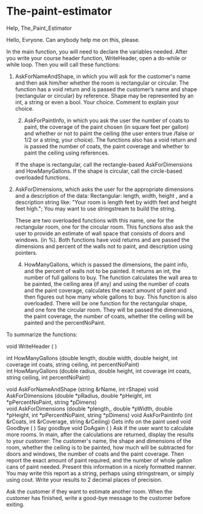 # The-paint-estimator
Help, The_Paint_Estimator

Hello, Evryone.
Can anybody help me on this, please.

In the main function, you will need to declare the variables needed.  After you write your course header function, WriteHeader, open a do-while or while loop.  Then you will call these functions:

1. AskForNameAndShape, in which you will ask for the customer's name and then ask him/her whether the room is rectangular or circular.  The function has a void return and is passed the customer’s name and shape (rectangular or circular) by reference.  Shape may be represented by an int, a string or even a bool.   Your choice.  Comment to explain your choice.

     2. AskForPaintInfo, in which you ask the user the number of coats to paint, the coverage of the paint chosen (in square feet per gallon) and whether or not to paint the ceiling (the user enters true /false or 1/2 or a string, your choice).  The functions also has a void return and is passed the number of coats, the paint coverage and whether to paint the ceiling using references. 

	If the shape is rectangular, call the rectangle-based AskForDimensions and HowManyGallons.
	If the shape is circular, call the circle-based overloaded functions.
3. AskForDimensions, which asks the user for the appropriate dimensions and a description of the data:
		Rectangular: length, width,  height , and a description string like: "Your room is length feet by width feet and height feet high.";  You may want to use stringstream to build the string.

	These are two overloaded functions with this name, one for the rectangular room, one for the circular room.  This functions also ask the user to provide an estimate of wall space that consists of doors and windows. (in %).  Both functions have void returns and are passed the dimensions and percent of the walls not to paint, and description using pointers. 

     4. HowManyGallons, which is passed the dimensions, the paint info, and the percent of walls not to be painted.  It returns an int, the number of full gallons to buy.  The function calculates the wall area to be painted, the ceiling area (if any) and using the number of coats and the paint coverage, calculates the exact amount of paint and then figures out how many whole gallons to buy.
	This function is also overloaded.  There will be one function for the rectangular shape, and one fore the circular room.  They will be passed the dimensions, the paint coverage, the number of coats, whether the ceiling will be painted and the percentNoPaint.

To summarize the functions:


void	WriteHeader	( )	

int	HowManyGallons	(double length, double width, double height, int coverage int coats, string ceiling, int percentNoPaint)	
int 	HowManyGallons	(double radius, double height, int coverage int coats, string ceiling, int percentNoPaint)	


void 	AskForNameAndShape	(string &rName, int rShape)	
void 	AskForDimensions	(double *pRadius, double *pHeight, int *pPercentNoPaint, string *pDimens)	
void 	AskForDimensions	(double *plength,, double *pWidth, double *pHeight, int *pPercentNoPaint, string *pDimens)
void 	AskForPaintInfo	(int &rCoats, int &rCoverage, string &rCeiling)	Gets info on the paint used
void 	Goodbye	( )	Say goodbye
void 	DoAgain	( )	Ask if the user want to calculate more rooms.
In main, after the calculations are returned, display the results to your customer:  The customer's name, the shape and dimensions of the room, whether the ceiling is to be painted,  how much will be subtracted for doors and windows, the number of coats and the paint coverage.  Then report the exact amount of paint required, and the number of whole gallon cans of paint needed.  Present this information in a nicely formatted manner.  You may write this report as a string, perhaps using stringstream, or simply using cout. Write your results to 2 decimal places of precision.


Ask the customer if they want to estimate another room.  When the customer has finished, write a good-bye message to the customer before exiting.



